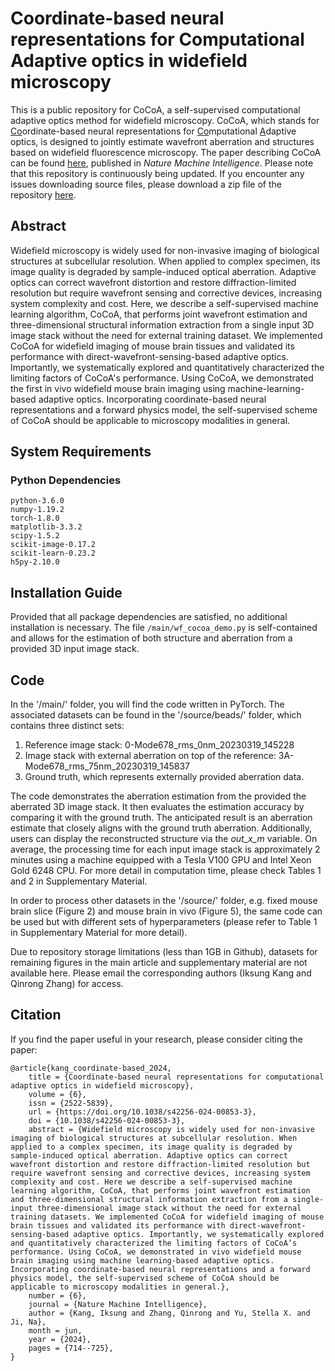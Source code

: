 # Coordinate-based neural representations for Computational Adaptive optics in widefield microscopy
This is a public repository for CoCoA, a self-supervised computational adaptive optics method for widefield microscopy. CoCoA, which stands for <u>Co</u>ordinate-based neural representations for <u>Co</u>mputational <u>A</u>daptive optics, is designed to jointly estimate wavefront aberration and structures based on widefield fluorescence microscopy. The paper describing CoCoA can be found <a href="https://www.nature.com/articles/s42256-024-00853-3">here</a>, published in _Nature Machine Intelligence_. Please note that this repository is continuously being updated. If you encounter any issues downloading source files, please download a zip file of the repository <a href="https://drive.google.com/file/d/1NSbZEPbJJuKwv6JcknqLJB0iPBAkmFYn/view?usp=sharing">here</a>.

## **Abstract**
Widefield microscopy is widely used for non-invasive imaging of biological structures at subcellular resolution. When applied to complex specimen, its image quality is degraded by sample-induced optical aberration. Adaptive optics can correct wavefront distortion and restore diffraction-limited resolution but require wavefront sensing and corrective devices, increasing system complexity and cost. Here, we describe a self-supervised machine learning algorithm, CoCoA, that performs joint wavefront estimation and three-dimensional structural information extraction from a single input 3D image stack without the need for external training dataset. We implemented CoCoA for widefield imaging of mouse brain tissues and validated its performance with direct-wavefront-sensing-based adaptive optics. Importantly, we systematically explored and quantitatively characterized the limiting factors of CoCoA's performance. Using CoCoA, we demonstrated the first in vivo widefield mouse brain imaging using machine-learning-based adaptive optics. Incorporating coordinate-based neural representations and a forward physics model, the self-supervised scheme of CoCoA should be applicable to microscopy modalities in general.

## System Requirements
### Python Dependencies
    python-3.6.0
    numpy-1.19.2
    torch-1.8.0
    matplotlib-3.3.2
    scipy-1.5.2
    scikit-image-0.17.2
    scikit-learn-0.23.2
    h5py-2.10.0

## Installation Guide
Provided that all package dependencies are satisfied, no additional installation is necessary. The file `/main/wf_cocoa_demo.py` is self-contained and allows for the estimation of both structure and aberration from a provided 3D input image stack.

## Code
In the '/main/' folder, you will find the code written in PyTorch. The associated datasets can be found in the '/source/beads/' folder, which contains three distinct sets:

1. Reference image stack: 0-Mode678_rms_0nm_20230319_145228
2. Image stack with external aberration on top of the reference: 3A-Mode678_rms_75nm_20230319_145837
3. Ground truth, which represents externally provided aberration data.

The code demonstrates the aberration estimation from the provided the aberrated 3D image stack. It then evaluates the estimation accuracy by comparing it with the ground truth. The anticipated result is an aberration estimate that closely aligns with the ground truth aberration. Additionally, users can display the reconstructed structure via the _out_x_m_ variable. On average, the processing time for each input image stack is approximately 2 minutes using a machine equipped with a Tesla V100 GPU and Intel Xeon Gold 6248 CPU. For more detail in computation time, please check  Tables 1 and 2 in Supplementary Material.

In order to process other datasets in the '/source/' folder, e.g. fixed mouse brain slice (Figure 2) and mouse brain in vivo (Figure 5), the same code can be used but with different sets of hyperparameters (please refer to Table 1 in Supplementary Material for more detail).

Due to repository storage limitations (less than 1GB in Github), datasets for remaining figures in the main article and supplementary material are not available here. Please email the corresponding authors (Iksung Kang and Qinrong Zhang) for access.


## Citation
If you find the paper useful in your research, please consider citing the paper:
    
    @article{kang_coordinate-based_2024,
    	title = {Coordinate-based neural representations for computational adaptive optics in widefield microscopy},
    	volume = {6},
    	issn = {2522-5839},
    	url = {https://doi.org/10.1038/s42256-024-00853-3},
    	doi = {10.1038/s42256-024-00853-3},
    	abstract = {Widefield microscopy is widely used for non-invasive imaging of biological structures at subcellular resolution. When applied to a complex specimen, its image quality is degraded by sample-induced optical aberration. Adaptive optics can correct wavefront distortion and restore diffraction-limited resolution but require wavefront sensing and corrective devices, increasing system complexity and cost. Here we describe a self-supervised machine learning algorithm, CoCoA, that performs joint wavefront estimation and three-dimensional structural information extraction from a single-input three-dimensional image stack without the need for external training datasets. We implemented CoCoA for widefield imaging of mouse brain tissues and validated its performance with direct-wavefront-sensing-based adaptive optics. Importantly, we systematically explored and quantitatively characterized the limiting factors of CoCoA’s performance. Using CoCoA, we demonstrated in vivo widefield mouse brain imaging using machine learning-based adaptive optics. Incorporating coordinate-based neural representations and a forward physics model, the self-supervised scheme of CoCoA should be applicable to microscopy modalities in general.},
    	number = {6},
    	journal = {Nature Machine Intelligence},
    	author = {Kang, Iksung and Zhang, Qinrong and Yu, Stella X. and Ji, Na},
    	month = jun,
    	year = {2024},
    	pages = {714--725},
    }
